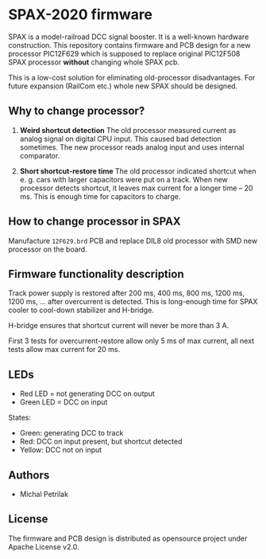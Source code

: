 # SPAX-2020 firmware

SPAX is a model-railroad DCC signal booster. It is a well-known hardware
construction. This repository contains firmware and PCB design for a new
processor PIC12F629 which is supposed to replace original PIC12F508 SPAX
processor **without** changing whole SPAX pcb.

This is a low-cost solution for eliminating old-processor disadvantages.
For future expansion (RailCom etc.) whole new SPAX should be designed.

## Why to change processor?

1. **Weird shortcut detection**
   The old processor measured current as analog signal on digital CPU input.
   This caused bad detection sometimes. The new processor reads analog input
   and uses internal comparator.

2. **Short shortcut-restore time**
   The old processor indicated shortcut when e. g. cars with larger capacitors
   were put on a track. When new processor detects shortcut, it leaves max
   current for a longer time – 20 ms. This is enough time for capacitors to
   charge.

## How to change processor in SPAX

Manufacture `12F629.brd` PCB and replace DIL8 old processor with SMD new
processor on the board.

## Firmware functionality description

Track power supply is restored after 200 ms, 400 ms, 800 ms, 1200 ms, 1200 ms,
...  after overcurrent is detected. This is long-enough time for SPAX cooler to
cool-down stabilizer and H-bridge.

H-bridge ensures that shortcut current will never be more than 3 A.

First 3 tests for overcurrent-restore allow only 5 ms of max current, all next
tests allow max current for 20 ms.

## LEDs

* Red LED = not generating DCC on output
* Green LED = DCC on input

States:

* Green: generating DCC to track
* Red: DCC on input present, but shortcut detected
* Yellow: DCC not on input

## Authors

 * Michal Petrilak

## License

The firmware and PCB design is distributed as opensource project under
Apache License v2.0.
